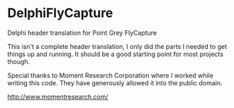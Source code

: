 # DelphiFlyCapture
Delphi header translation for Point Grey FlyCapture

This isn't a complete header translation, I only did the parts I needed to get things up and running. It should be a good starting point for most projects though.

Special thanks to Moment Research Corporation where I worked while writing this code. They have generously allowed it into the public domain.

http://www.momentresearch.com/

